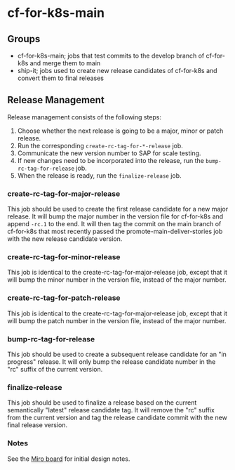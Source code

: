 # cf-for-k8s-main

## Groups

* cf-for-k8s-main; jobs that test commits to the develop branch of cf-for-k8s
  and merge them to main
* ship-it; jobs used to create new release candidates of cf-for-k8s and convert
  them to final releases

## Release Management

Release management consists of the following steps:

1. Choose whether the next release is going to be a major, minor or patch
   release.
1. Run the corresponding `create-rc-tag-for-*-release` job.
1. Communicate the new version number to SAP for scale testing.
1. If new changes need to be incorporated into the release, run the
   `bump-rc-tag-for-release` job.
1. When the release is ready, run the `finalize-release` job.

### create-rc-tag-for-major-release

This job should be used to create the first release candidate for a new major
release. It will bump the major number in the version file for cf-for-k8s and
append `-rc.1` to the end. It will then tag the commit on the main branch of
cf-for-k8s that most recently passed the promote-main-deliver-stories job with
the new release candidate version.

### create-rc-tag-for-minor-release

This job is identical to the create-rc-tag-for-major-release job, except that it
will bump the minor number in the version file, instead of the major number.

### create-rc-tag-for-patch-release

This job is identical to the create-rc-tag-for-major-release job, except that it
will bump the patch number in the version file, instead of the major number.

### bump-rc-tag-for-release

This job should be used to create a subsequent release candidate for an "in
progress" release. It will only bump the release candidate number in the "rc"
suffix of the current version.

### finalize-release

This job should be used to finalize a release based on the current semantically
"latest" release candidate tag. It will remove the "rc" suffix from the current
version and tag the release candidate commit with the new final release version.

### Notes

See the [Miro board](https://miro.com/app/board/o9J_lckt5J0=/?moveToWidget=3074457352226024090&cot=12)
for initial design notes.
